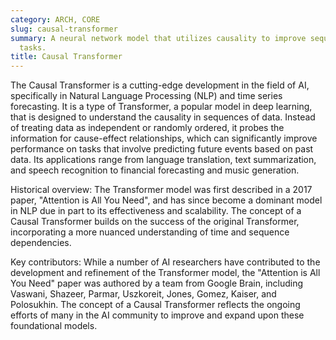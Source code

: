```yaml
---
category: ARCH, CORE
slug: causal-transformer
summary: A neural network model that utilizes causality to improve sequence prediction
  tasks.
title: Causal Transformer
---
```


The Causal Transformer is a cutting-edge development in the field of AI, specifically in Natural Language Processing (NLP) and time series forecasting. It is a type of Transformer, a popular model in deep learning, that is designed to understand the causality in sequences of data. Instead of treating data as independent or randomly ordered, it probes the information for cause-effect relationships, which can significantly improve performance on tasks that involve predicting future events based on past data. Its applications range from language translation, text summarization, and speech recognition to financial forecasting and music generation.

Historical overview: The Transformer model was first described in a 2017 paper, "Attention is All You Need", and has since become a dominant model in NLP due in part to its effectiveness and scalability. The concept of a Causal Transformer builds on the success of the original Transformer, incorporating a more nuanced understanding of time and sequence dependencies.

Key contributors: While a number of AI researchers have contributed to the development and refinement of the Transformer model, the "Attention is All You Need" paper was authored by a team from Google Brain, including Vaswani, Shazeer, Parmar, Uszkoreit, Jones, Gomez, Kaiser, and Polosukhin. The concept of a Causal Transformer reflects the ongoing efforts of many in the AI community to improve and expand upon these foundational models.